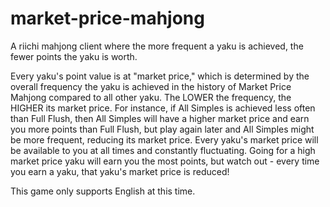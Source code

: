 # market-price-mahjong
A riichi mahjong client where the more frequent a yaku is achieved, the fewer points the yaku is worth.

Every yaku's point value is at "market price," which is determined by the overall frequency the yaku is achieved in the history of Market Price Mahjong compared to all other yaku. The LOWER the frequency, the HIGHER its market price. For instance, if All Simples is achieved less often than Full Flush, then All Simples will have a higher market price and earn you more points than Full Flush, but play again later and All Simples might be more frequent, reducing its market price. Every yaku's market price will be available to you at all times and constantly fluctuating. Going for a high market price yaku will earn you the most points, but watch out - every time you earn a yaku, that yaku's market price is reduced!

This game only supports English at this time.
